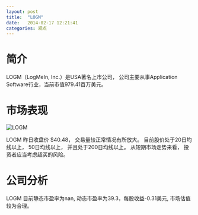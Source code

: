 ```yaml
---
layout: post
title:  "LOGM"
date:   2014-02-17 12:21:41
categories: 观点
---
```


# 简介
LOGM（LogMeIn, Inc.）是USA著名上市公司，
公司主要从事Application Software行业，当前市值979.41百万美元。

# 市场表现

![LOGM](http://finviz.com/chart.ashx?t=LOGM&ty=c&ta=1&p=d&s=l)

LOGM 昨日收盘价 $40.48，
交易量较正常情况有所放大。
目前股价处于20日均线以上，
50日均线以上，
并且处于200日均线以上。
从短期市场走势来看，
投资者应当考虑超买的风险。

# 公司分析
LOGM 目前静态市盈率为nan, 动态市盈率为39.3，每股收益-0.31美元,
市场估值较为合理。
